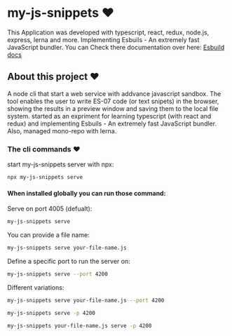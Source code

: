 # my-js-snippets ❤️

This Application was developed with typescript, react, redux, node.js, express, lerna and more.
Implementing Esbuils - An extremely fast JavaScript bundler.
You can Check there documentation over here: [Esbuild docs](https://esbuild.github.io/)

## About this project ❤️

A node cli that start a web service with addvance javascript sandbox.
The tool enables the user to write ES-07 code (or text snipets) in the browser,
showing the results in a preview window and saving them to the local file system.
started as an expriment for learning typescript (with react and redux) and implementing Esbuils -
An extremely fast JavaScript bundler. Also, managed mono-repo with lerna.

### The cli commands ❤️

start my-js-snippets server with npx:

```bash
npx my-js-snippets serve
```

#### When installed globally you can run those command:

Serve on port 4005 (defualt):

```bash
my-js-snippets serve
```

You can provide a file name:

```bash
my-js-snippets serve your-file-name.js
```

Define a specific port to run the server on:

```bash
my-js-snippets serve --port 4200
```

Different variations:

```bash
my-js-snippets serve your-file-name.js --port 4200
```

```bash
my-js-snippets serve -p 4200
```

```bash
my-js-snippets your-file-name.js serve -p 4200
```
